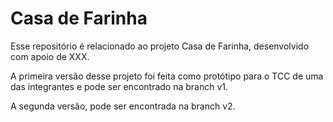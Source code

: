 # Casa de Farinha

Esse repositório é relacionado ao projeto Casa de Farinha, desenvolvido com apoio de XXX.

A primeira versão desse projeto foi feita como protótipo para o TCC de uma das integrantes e pode ser encontrado na branch v1.

A segunda versão, pode ser encontrada na branch v2.